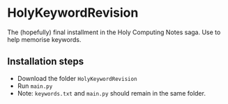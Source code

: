 # HolyKeywordRevision
The (hopefully) final installment in the Holy Computing Notes saga. Use to help memorise keywords.

## Installation steps
- Download the folder `HolyKeywordRevision`
- Run `main.py`
- Note: `keywords.txt` and `main.py` should remain in the same folder.
